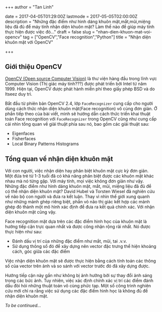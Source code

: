 +++
author = "Tan Linh"

date = 2017-04-05T01:29:00Z
lastmode = 2017-05-05T02:00:00Z
description = "Những đặc điểm như hình dáng khuôn mặt,mắt,mũi,miệng liệu đã đủ để máy tính nhận diện khuôn mặt? Làm thế nào để giúp máy tính thực hiện được việc đó..."
draft = false
slug = "nhan-dien-khuon-mat-voi-opencv"
tag = ["OpenCV","Face recognition","Python"]
title = "Nhận diện khuôn mặt với OpenCV"

+++

## Giới thiệu OpenCV
[OpenCV (Open source Computer Vision)](http://opencv.org/) là thư viện hàng đầu trong lĩnh vực Computer Vision (Thị giác máy tính???) được phát triển bởi Intel từ năm 1999. Hiện tại, OpenCV được phát hành miễn phí theo giấy phép BSD và do Itseez duy trì.

Bắt đầu từ phiên bản OpenCV 2.4, lớp `FaceRecognizer` cung cấp cho người dùng cách thức nhận diện khuôn mặt(Face recognition) vô cùng đơn giản. Ở phần tiếp theo của bài viết, mình sẽ hướng dẫn cách thức triển khai thuật toán Face recognition với `FaceRecognizer` trong OpenCV cũng như cung cấp cái nhìn tổng quan về giải thuật phía sau nó, bao gồm các giải thuật sau:

- Eigenfaces
- Fisherfaces
- Local Binary Patterns Histograms

## Tổng quan về nhận diện khuôn mặt

Với con người, việc nhận diện hay phân biệt khuôn mặt cực kỳ đơn giản. Một đứa trẻ từ 1-3 tuổi đã có khả năng phân biệt được các khuôn mặt khác nhau mà nó từng gặp. Với máy tính, mọi việc không đơn giản như vậy. Những đặc điểm như hình dáng khuôn mặt, mắt, mũi, miệng liệu đã đủ để có thể nhận diện khuôn mặt? David Hubel và Torsten Wiesel đã nghiên cứu về não bộ con người và đưa ra kết luận. Thay vì nhìn thế giới xung quanh như những mảnh ghép riêng biệt, phần vỏ não thị giác kết hợp các mảnh ghép đó thành một mô hình xác định để đưa ra kết quả chính xác. Với nhận diện khuôn mặt cũng vậy.

Face recognition mặt dựa trên các đặc điểm hình học của khuôn mặt là hướng tiếp cận trực quan nhất và được công nhận rộng rãi nhất. Nó được thực hiện như sau: 

- Đánh dấu vị trí của những đặc điểm như mắt, mũi, tai .v.v.
- Sử dụng thông số đó để xây dựng nên vector đặc trưng thể hiện khoảng cách, góc giữa các đặc điểm

Việc nhận diện khuôn mặt sẽ được thực hiện bằng cách tính toán các thông số của vector trên ảnh và so sánh với vector trước đó đã xây dựng được.

Hướng tiếp cận này gần như không bị ảnh hưởng bởi sự thay đổi ảnh sáng trong các bức ảnh. Tuy nhiên, việc xác định chính xác vị trí các điểm đánh dấu đòi hỏi những thuật toán vô cùng phức tạp. Một số công trình nghiên cứu mới chỉ ra rằng việc sử dụng các đặc điểm hình học là không đủ để nhận diện khuôn mặt.

*To be continued...*
